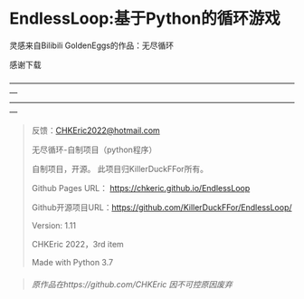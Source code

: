 # EndlessLoop:基于Python的循环游戏

灵感来自Bilibili GoldenEggs的作品：无尽循环

感谢下载

—————————————————————————————————————
—————————————————————————————————————
>反馈：CHKEric2022@hotmail.com 
>
>无尽循环-自制项目（python程序）
>  
>自制项目，开源。 此项目归KillerDuckFFor所有。
> 
>Github Pages URL： https://chkeric.github.io/EndlessLoop
>
>Github开源项目URL：https://github.com/KillerDuckFFor/EndlessLoop/
>
>Version: 1.11
>
>CHKEric 2022，3rd item
>
> Made with Python 3.7

> ###### 原作品在https://github.com/CHKEric 因不可控原因废弃
